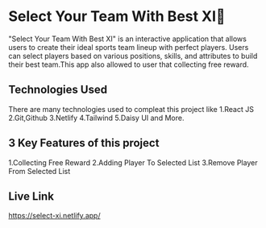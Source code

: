 # Select Your Team With Best XI🏏

"Select Your Team With Best XI" is an interactive application that allows users to create their ideal sports team lineup with perfect players. Users can select players based on various positions, skills, and attributes to build their best team.This app also allowed to user that collecting free reward.

## Technologies Used
There are many technologies used to compleat this project like
1.React JS
2.Git,Github
3.Netlify
4.Tailwind
5.Daisy UI and More.

## 3 Key Features of this project

1.Collecting Free Reward
2.Adding Player To Selected List
3.Remove Player From Selected List

## Live Link
https://select-xi.netlify.app/
